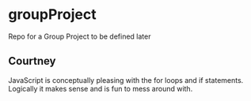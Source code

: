 # groupProject
Repo for a Group Project to be defined later


## Courtney

JavaScript is conceptually pleasing with the for loops and if statements.  Logically it makes sense and is fun to mess around with.